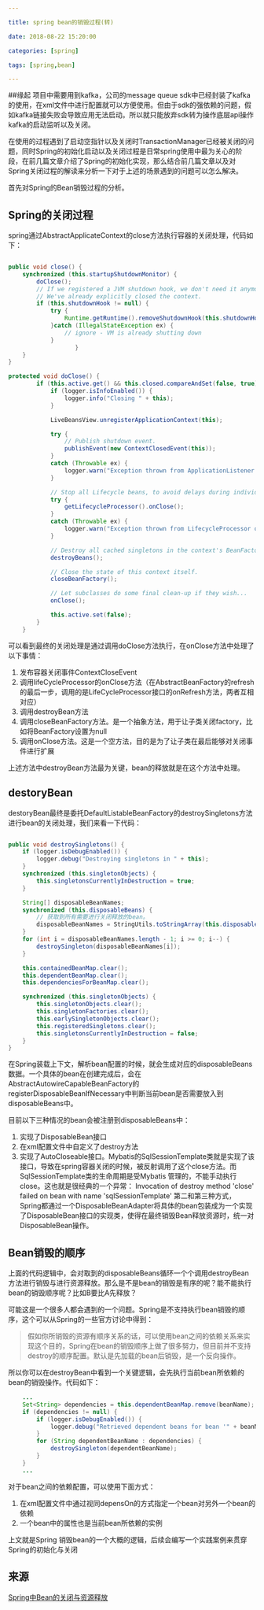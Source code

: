 ```yaml
---

title: spring bean的销毁过程(转)

date: 2018-08-22 15:20:00

categories: [spring]

tags: [spring,bean]

---
```



##缘起
项目中需要用到kafka，公司的message queue sdk中已经封装了kafka的使用，在xml文件中进行配置就可以方便使用。但由于sdk的强依赖的问题，假如kafka链接失败会导致应用无法启动。所以就只能放弃sdk转为操作底层api操作kafka的启动监听以及关闭。

在使用的过程遇到了启动空指针以及关闭时TransactionManager已经被关闭的问题，同时Spring的初始化启动以及关闭过程是日常spring使用中最为关心的阶段，在前几篇文章介绍了Spring的初始化实现，那么结合前几篇文章以及对Spring关闭过程的解读来分析一下对于上述的场景遇到的问题可以怎么解决。

首先对Spring的Bean销毁过程的分析。

## Spring的关闭过程
spring通过AbstractApplicateContext的close方法执行容器的关闭处理，代码如下：

```java

public void close() {
    synchronized (this.startupShutdownMonitor) {
	    doClose();
		// If we registered a JVM shutdown hook, we don't need it anymore now:
		// We've already explicitly closed the context.
		if (this.shutdownHook != null) {
			try {
				Runtime.getRuntime().removeShutdownHook(this.shutdownHook);
			}catch (IllegalStateException ex) {
				// ignore - VM is already shutting down
			}
                   }
	}
}

protected void doClose() {
		if (this.active.get() && this.closed.compareAndSet(false, true)) {
			if (logger.isInfoEnabled()) {
				logger.info("Closing " + this);
			}

			LiveBeansView.unregisterApplicationContext(this);

			try {
				// Publish shutdown event.
				publishEvent(new ContextClosedEvent(this));
			}
			catch (Throwable ex) {
				logger.warn("Exception thrown from ApplicationListener handling ContextClosedEvent", ex);
			}

			// Stop all Lifecycle beans, to avoid delays during individual destruction.
			try {
				getLifecycleProcessor().onClose();
			}
			catch (Throwable ex) {
				logger.warn("Exception thrown from LifecycleProcessor on context close", ex);
			}

			// Destroy all cached singletons in the context's BeanFactory.
			destroyBeans();

			// Close the state of this context itself.
			closeBeanFactory();

			// Let subclasses do some final clean-up if they wish...
			onClose();

			this.active.set(false);
		}
	}

```

可以看到最终的关闭处理是通过调用doClose方法执行，在onClose方法中处理了以下事情：

1. 发布容器关闭事件ContextCloseEvent
2. 调用lifeCycleProcessor的onClose方法（在AbstractBeanFactory的refresh的最后一步，调用的是LifeCycleProcessor接口的onRefresh方法，两者互相对应）
3. 调用destroyBean方法
4. 调用closeBeanFactory方法。是一个抽象方法，用于让子类关闭factory，比如将BeanFactory设置为null
5. 调用onClose方法。这是一个空方法，目的是为了让子类在最后能够对关闭事件进行扩展

上述方法中destroyBean方法最为关键，bean的释放就是在这个方法中处理。

## destoryBean
destoryBean最终是委托DefaultListableBeanFactory的destroySingletons方法进行bean的关闭处理，我们来看一下代码：

```java

public void destroySingletons() {
	if (logger.isDebugEnabled()) {
		logger.debug("Destroying singletons in " + this);
	}
	synchronized (this.singletonObjects) {
		this.singletonsCurrentlyInDestruction = true;
	}

	String[] disposableBeanNames;
	synchronized (this.disposableBeans) {
        // 获取到所有需要进行关闭释放的bean。
		disposableBeanNames = StringUtils.toStringArray(this.disposableBeans.keySet());
	}
	for (int i = disposableBeanNames.length - 1; i >= 0; i--) {
		destroySingleton(disposableBeanNames[i]);
	}

	this.containedBeanMap.clear();
	this.dependentBeanMap.clear();
	this.dependenciesForBeanMap.clear();

	synchronized (this.singletonObjects) {
		this.singletonObjects.clear();
		this.singletonFactories.clear();
		this.earlySingletonObjects.clear();
		this.registeredSingletons.clear();
		this.singletonsCurrentlyInDestruction = false;
	}
}
```

在Spring装载上下文，解析bean配置的时候，就会生成对应的disposableBeans数据。一个具体的bean在创建完成后，会在AbstractAutowireCapableBeanFactory的registerDisposableBeanIfNecessary中判断当前bean是否需要放入到disposableBeans中。

目前以下三种情况的bean会被注册到disposableBeans中：

1. 实现了DisposableBean接口
2. 在xml配置文件中自定义了destroy方法
3. 实现了AutoCloseable接口。Mybatis的SqlSessionTemplate类就是实现了该接口，导致在spring容器关闭的时候，被反射调用了这个close方法。而SqlSessionTemplate类的生命周期是受Mybatis
管理的，不能手动执行close。这也就是很经典的一个异常： Invocation of destroy method 'close' failed on bean with name 'sqlSessionTemplate'
第二和第三种方式，Spring都通过一个DisposableBeanAdapter将具体的bean包装成为一个实现了DisposableBean接口的实现类，使得在最终销毁Bean释放资源时，统一对DisposableBean操作。

## Bean销毁的顺序
上面的代码逻辑中，会对取到的disposableBeans循环一个个调用destroyBean方法进行销毁与进行资源释放。那么是不是bean的销毁是有序的呢？能不能执行bean的销毁顺序呢？比如B要比A先释放？

可能这是一个很多人都会遇到的一个问题。Spring是不支持执行bean销毁的顺序，这个可以从Spring的一些官方讨论中得到：

> 假如你所销毁的资源有顺序关系的话，可以使用bean之间的依赖关系来实现这个目的，Spring在bean的销毁顺序上做了很多努力，但目前并不支持destroy的顺序配置。默认是先加载的bean后销毁，是一个反向操作。

所以你可以在destroyBean中看到一个关键逻辑，会先执行当前bean所依赖的bean的销毁操作。代码如下：

```java
    ...
    Set<String> dependencies = this.dependentBeanMap.remove(beanName);
	if (dependencies != null) {
		if (logger.isDebugEnabled()) {
			logger.debug("Retrieved dependent beans for bean '" + beanName + "': " + dependencies);
		}
		for (String dependentBeanName : dependencies) {
			destroySingleton(dependentBeanName);
		}
	}
    ...
```

对于bean之间的依赖配置，可以使用下面方式：

1. 在xml配置文件中通过视同depensOn的方式指定一个bean对另外一个bean的依赖
2. 一个bean中的属性也是当前bean所依赖的实例

上文就是Spring 销毁bean的一个大概的逻辑，后续会编写一个实践案例来贯穿Spring的初始化与关闭

## 来源

[Spring中Bean的关闭与资源释放](Spring中Bean的关闭与资源释放)